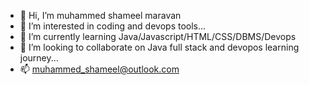 - 👋 Hi, I’m muhammed shameel maravan
- 👀 I’m interested in coding and devops tools...
- 🌱 I’m currently learning Java/Javascript/HTML/CSS/DBMS/Devops
- 💞️ I’m looking to collaborate on Java full stack and devopos learning journey...
- 📫 muhammed_shameel@outlook.com

<!---
muhammedshameel/muhammedshameel is a ✨ special ✨ repository because its `README.md` (this file) appears on your GitHub profile.
You can click the Preview link to take a look at your changes.
--->
